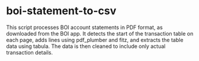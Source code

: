 # boi-statement-to-csv
This script processes BOI account statements in PDF format, as downloaded from the BOI app.
It detects the start of the transaction table on each page, adds lines using pdf_plumber and fitz, and extracts the table data using tabula.
The data is then cleaned to include only actual transaction details.

